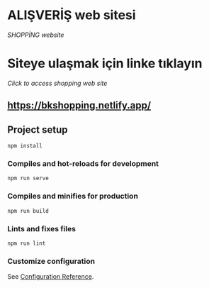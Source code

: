 # ALIŞVERİŞ web sitesi
*SHOPPİNG website*

# Siteye ulaşmak için linke tıklayın 
*Click to access shopping web site*

## https://bkshopping.netlify.app/

## Project setup
```
npm install
```

### Compiles and hot-reloads for development
```
npm run serve
```

### Compiles and minifies for production
```
npm run build
```

### Lints and fixes files
```
npm run lint
```

### Customize configuration
See [Configuration Reference](https://cli.vuejs.org/config/).
